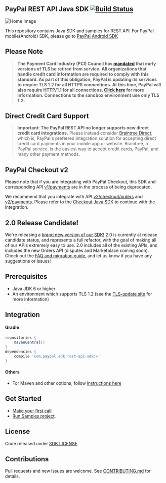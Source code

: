 ## PayPal REST API Java SDK [![Build Status](https://travis-ci.org/paypal/PayPal-Java-SDK.svg?branch=master)](https://travis-ci.org/paypal/PayPal-Java-SDK)

![Home Image](https://raw.githubusercontent.com/wiki/paypal/PayPal-Java-SDK/images/homepage.jpg)

This repository contains Java SDK and samples for REST API. For PayPal mobile(Android) SDK, please go to [PayPal Android SDK](https://github.com/paypal/PayPal-Android-SDK)

## Please Note
> **The Payment Card Industry (PCI) Council has [mandated](http://blog.pcisecuritystandards.org/migrating-from-ssl-and-early-tls) that early versions of TLS be retired from service.  All organizations that handle credit card information are required to comply with this standard. As part of this obligation, PayPal is updating its services to require TLS 1.2 for all HTTPS connections. At this time, PayPal will also require HTTP/1.1 for all connections. [Click here](https://github.com/paypal/tls-update) for more information. Connections to the sandbox environment use only TLS 1.2.**

## Direct Credit Card Support
> **Important: The PayPal REST API no longer supports new direct credit card integrations.**  Please instead consider [Braintree Direct](https://www.braintreepayments.com/products/braintree-direct); which is, PayPal's preferred integration solution for accepting direct credit card payments in your mobile app or website. Braintree, a PayPal service, is the easiest way to accept credit cards, PayPal, and many other payment methods.

## PayPal Checkout v2
Please note that if you are integrating with PayPal Checkout, this SDK and corresponding API [v1/payments](https://developer.paypal.com/docs/api/payments/v1/) are in the process of being deprecated.

We recommend that you integrate with API [v2/checkout/orders](https://developer.paypal.com/docs/api/orders/v2/) and [v2/payments](https://developer.paypal.com/docs/api/payments/v2/). Please refer to the [Checkout Java SDK](https://github.com/paypal/Checkout-Java-SDK) to continue with the integration.

## 2.0 Release Candidate!
We're releasing a [brand new version of our SDK!](https://github.com/paypal/PayPal-Java-SDK/tree/2.0-beta) 2.0 is currently at release candidate status, and represents a full refactor, with the goal of making all of our APIs extremely easy to use. 2.0 includes all of the existing APIs, and includes the new Orders API (disputes and Marketplace coming soon). Check out the [FAQ and migration guide](https://github.com/paypal/PayPal-java-SDK/tree/2.0-beta/docs), and let us know if you have any suggestions or issues!

## Prerequisites
* Java JDK 6 or higher
* An environment which supports TLS 1.2 (see the [TLS-update site](https://github.com/paypal/TLS-update#java) for more information)

## Integration

#### Gradle
```gradle
repositories {
	mavenCentral()
}
dependencies {
	compile 'com.paypal.sdk:rest-api-sdk:+'
}
```
#### Others
- For Maven and other options, follow [instructions here](https://github.com/paypal/PayPal-Java-SDK/wiki/Installation)

## Get Started
- [Make your first call](https://github.com/paypal/PayPal-Java-SDK/wiki/Making-First-Call).
- [Run Samples project](rest-api-sample).

License
--------------------
Code released under [SDK LICENSE](LICENSE)

Contributions
--------------------
Pull requests and new issues are welcome. See [CONTRIBUTING.md](CONTRIBUTING.md) for details.
